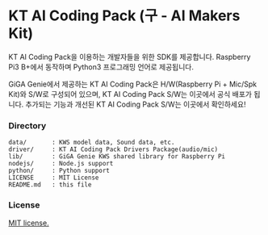 # KT AI Coding Pack (구 - AI Makers Kit)

KT AI Coding Pack을 이용하는 개발자들을 위한 SDK를 제공합니다.
Raspberry Pi3 B+에서 동작하며 Python3 프로그래밍 언어로 제공됩니다.

GiGA Genie에서 제공하는 KT AI Coding Pack은 H/W(Raspberry Pi + Mic/Spk Kit)와 S/W로
구성되어 있으며, KT AI Coding Pack S/W는 이곳에서 공식 배포가 됩니다.
추가되는 기능과 개선된 KT AI Coding Pack S/W는 이곳에서 확인하세요!

### Directory

    data/       : KWS model data, Sound data, etc.
    driver/     : KT AI Coding Pack Drivers Package(audio/mic)
    lib/        : GiGA Genie KWS shared library for Raspberry Pi
    nodejs/     : Node.js support
    python/     : Python support
    LICENSE     : MIT License
    README.md   : this file
  
### License

[MIT license.](https://github.com/gigagenie/ai-makers-kit/blob/master/LICENSE)

